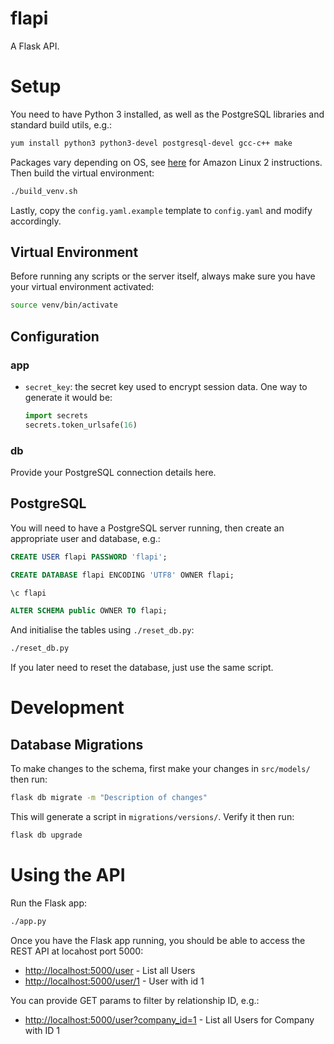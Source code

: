 # flapi

A Flask API.

# Setup

You need to have Python 3 installed, as well as the PostgreSQL libraries and standard build utils, e.g.:

```sh
yum install python3 python3-devel postgresql-devel gcc-c++ make
```

Packages vary depending on OS, see [here](https://github.com/ivotkv/ops/blob/master/howtos/amazonlinux2.md) for Amazon Linux 2 instructions. Then build the virtual environment:

```sh
./build_venv.sh
```

Lastly, copy the `config.yaml.example` template to `config.yaml` and modify accordingly.

## Virtual Environment

Before running any scripts or the server itself, always make sure you have your virtual environment activated:

```sh
source venv/bin/activate
```

## Configuration

### app

* `secret_key`: the secret key used to encrypt session data. One way to generate it would be:

    ```python
    import secrets
    secrets.token_urlsafe(16)
    ```

### db

Provide your PostgreSQL connection details here.

## PostgreSQL

You will need to have a PostgreSQL server running, then create an appropriate user and database, e.g.:

```sql
CREATE USER flapi PASSWORD 'flapi';

CREATE DATABASE flapi ENCODING 'UTF8' OWNER flapi;

\c flapi

ALTER SCHEMA public OWNER TO flapi;
```

And initialise the tables using `./reset_db.py`:

```sh
./reset_db.py
```

If you later need to reset the database, just use the same script.

# Development

## Database Migrations

To make changes to the schema, first make your changes in `src/models/` then run:

```sh
flask db migrate -m "Description of changes"
```

This will generate a script in `migrations/versions/`. Verify it then run:

```sh
flask db upgrade
```

# Using the API

Run the Flask app:

```sh
./app.py
```

Once you have the Flask app running, you should be able to access the REST API at locahost port 5000:

* <http://localhost:5000/user> - List all Users
* <http://localhost:5000/user/1> - User with id 1

You can provide GET params to filter by relationship ID, e.g.:

* <http://localhost:5000/user?company_id=1> - List all Users for Company with ID 1
